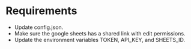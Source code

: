 # Requirements
- Update config.json.
- Make sure the google sheets has a shared link with edit permissions.
- Update the environment variables TOKEN, API_KEY, and SHEETS_ID.